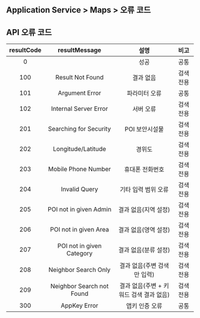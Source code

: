 ## Application Service > Maps > 오류 코드

## API 오류 코드
|resultCode|	resultMessage|	설명|	비고|
|:---:|:---:|:---:|:---:|
|0|	|성공|	공통|
|100|Result Not Found|		결과 없음|	검색 전용|
|101|Argument Error|	파라미터 오류|	공통|
|102|Internal Server Error|서버 오류|	검색 전용|
|201|	Searching for Security| POI	보안시설물|	검색 전용|
|202|	Longitude/Latitude |경위도|	검색 전용|
|203|	Mobile Phone Number|휴대폰 전화번호|	검색 전용|
|204|	Invalid Query|기타 입력 범위 오류|	검색 전용
|205|	POI not in given Admin|결과 없음(지역 설정)|	검색 전용|
|206|	POI not in given Area|결과 없음(영역 설정)|	검색 전용|
|207|	POI not in given Category|결과 없음(분류 설정)|	검색 전용|
|208|	Neighbor Search Only|결과 없음(주변 검색만 입력)|	검색 전용|
|209|	Neighbor Search not Found|결과 없음(주변 + 키워드 검색 결과 없음)|	검색 전용|
|300|	AppKey Error|앱키 인증 오류	|공통|
